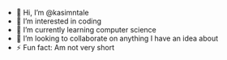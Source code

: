 - 👋 Hi, I’m @kasimntale
- 👀 I’m interested in coding
- 🌱 I’m currently learning computer science
- 💞️ I’m looking to collaborate on anything I have an idea about
- ⚡ Fun fact: Am not very short

<!---
kasimntale/kasimntale is a ✨ special ✨ repository because its `README.md` (this file) appears on your GitHub profile.
You can click the Preview link to take a look at your changes.
--->
